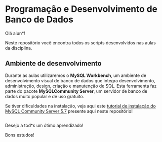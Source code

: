 # Programação e Desenvolvimento de Banco de Dados
Olá alun*!

Neste repositório você encontra todos os scripts desenvolvidos nas aulas da disciplina.

## Ambiente de desenvolvimento

Durante as aulas utilizaremos o **MySQL Workbench**, um ambiente de desenvolvimento visual de banco de dados que integra desenvolvimento, administração, design, criação e manutenção de SQL. Esta ferramenta faz parte do pacote **MySQLCommunity Server**, um servidor de banco de dados muito popular e de uso gratuito.

Se tiver dificuldades na instalação, veja aqui este [tutorial de instalação do MySQL Community Server 5.7](https://github.com/gilfernandesjr/disciplina_progdevbd/blob/main/Tutorial%20de%20download%20e%20instalação%20do%20software%20nº%20MySQL%20Community%20Server.pdf) presente aqui neste repositório! 

##

Desejo a tod*s um ótimo aprendizado!

Bons estudos!
